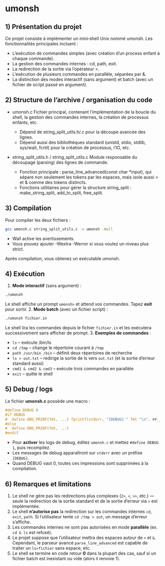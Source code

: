 # umonsh
## 1) Présentation du projet
Ce projet consiste à implémenter un mini‐shell Unix nommé umonsh.
Les fonctionnalités principales incluent :
- L’exécution de commandes simples (avec création d’un process enfant à chaque commande).
- La gestion des commandes internes : cd, path, exit.
- La redirection de la sortie via l’opérateur >.
- L’exécution de plusieurs commandes en parallèle, séparées par &.
- La distinction des modes interactif (sans argument) et batch (avec un fichier de script passé en argument).
## 2) Structure de l’archive / organisation du code

- umonsh.c
	Fichier principal, contenant l’implémentation de la boucle du shell, la gestion des commandes internes, la création de processus enfants, etc.
	- Dépend de string_split_utils.h/.c pour la découpe avancée des lignes.
	- Dépend aussi des bibliothèques standard (unistd, stdio, stdlib, sys/wait, fcntl) pour la création de processus, l’IO, etc.

- string_split_utils.h / string_split_utils.c
    Module responsable du découpage (parsing) des lignes de commande.
    - Fonction principale : parse_line_advanced(const char \*input), qui sépare non seulement les tokens par les espaces, mais isole aussi > et & comme des tokens distincts.
    - Fonctions utilitaires pour gérer la structure string_split : make_string_split, add_to_split, free_split.
## 3) Compilation

Pour compiler les deux fichiers :
```bash
gcc umonsh.c string_split_utils.c -o umonsh -Wall
```
- Wall active les avertissements.
- Vous pouvez ajouter -Wextra -Werror si vous voulez un niveau plus strict.

Après compilation, vous obtenez un exécutable umonsh.

## 4) Exécution
1. **Mode interactif** (sans argument) :
```bash
./umonsh
```
Le shell affiche un prompt `umonsh>` et attend vos commandes. Tapez **exit** pour sortir.
2. **Mode batch** (avec un fichier script) :
```bash
./umonsh fichier.in
```
Le shell lira les commandes depuis le fichier `fichier.in` et les exécutera successivement sans afficher de prompt.
3. **Exemples de commandes** :
- `ls` – exécute /bin/ls
- `cd /tmp` – change le répertoire courant à `/tmp`
- `path /usr/bin /bin` – définit deux répertoires de recherche
- `ls > out.txt` – redirige la sortie de ls vers `out.txt` (et la sortie d’erreur standard aussi)
- `cmd1 & cmd2 & cmd3` – exécute trois commandes en parallèle
- `exit` – quitte le shell
## 5) Debug / logs

Le fichier **umonsh.c** possède une macro :
```c
#define DEBUG 0
#if DEBUG
#  define DBG_PRINT(fmt, ...) fprintf(stderr, "[DEBUG] " fmt "\n", ##__VA_ARGS__)
#else
#  define DBG_PRINT(fmt, ...) 
#endif
```
- Pour **activer** les logs de debug, éditez `umonsh.c` et mettez `#define DEBUG 1`, puis recompilez.
- Les messages de debug apparaîtront sur `stderr` avec un préfixe `[DEBUG]`.
- Quand DEBUG vaut 0, toutes ces impressions sont supprimées à la compilation.

## 6) Remarques et limitations

1. Le shell ne gère pas les redirections plus complexes (`2>`, `<`, `>>`, etc.) — seule la redirection de la sortie standard et de la sortie d’erreur via `>` est implémentée.
2. Le shell **n’autorise pas** la redirection sur les commandes internes `cd`, `exit`, `path`. Si l’utilisateur tente `cd /tmp > out`, un message d’erreur s’affiche.
3. Les commandes internes ne sont pas autorisées en mode **parallèle** (ex. `cd & ls` est refusé).
4. Le projet suppose que l’utilisateur mettra des espaces autour de `>` et `&`. Cependant, le parseur avancé `parse_line_advanced` est capable de traiter un `ls>fichier` sans espace, etc.
5. Le shell se termine en code retour **0** dans la plupart des cas, sauf si un fichier batch est inexistant ou vide (alors il renvoie 1).
